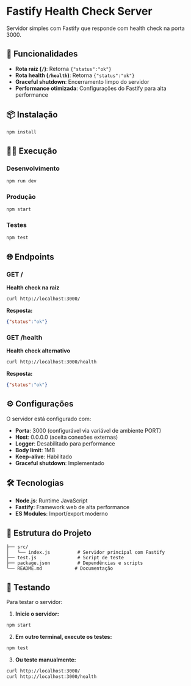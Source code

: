 # Fastify Health Check Server

Servidor simples com Fastify que responde com health check na porta 3000.

## 🚀 Funcionalidades

- **Rota raiz (`/`)**: Retorna `{"status":"ok"}`
- **Rota health (`/health`)**: Retorna `{"status":"ok"}`
- **Graceful shutdown**: Encerramento limpo do servidor
- **Performance otimizada**: Configurações do Fastify para alta performance

## 📦 Instalação

```bash
npm install
```

## 🏃‍♂️ Execução

### Desenvolvimento
```bash
npm run dev
```

### Produção
```bash
npm start
```

### Testes
```bash
npm test
```

## 🌐 Endpoints

### GET /
**Health check na raiz**
```bash
curl http://localhost:3000/
```
**Resposta:**
```json
{"status":"ok"}
```

### GET /health
**Health check alternativo**
```bash
curl http://localhost:3000/health
```
**Resposta:**
```json
{"status":"ok"}
```

## ⚙️ Configurações

O servidor está configurado com:
- **Porta**: 3000 (configurável via variável de ambiente PORT)
- **Host**: 0.0.0.0 (aceita conexões externas)
- **Logger**: Desabilitado para performance
- **Body limit**: 1MB
- **Keep-alive**: Habilitado
- **Graceful shutdown**: Implementado

## 🛠️ Tecnologias

- **Node.js**: Runtime JavaScript
- **Fastify**: Framework web de alta performance
- **ES Modules**: Import/export moderno

## 📝 Estrutura do Projeto

```
├── src/
│   └── index.js          # Servidor principal com Fastify
├── test.js               # Script de teste
├── package.json          # Dependências e scripts
└── README.md            # Documentação
```

## 🧪 Testando

Para testar o servidor:

1. **Inicie o servidor:**
```bash
npm start
```

2. **Em outro terminal, execute os testes:**
```bash
npm test
```

3. **Ou teste manualmente:**
```bash
curl http://localhost:3000/
curl http://localhost:3000/health
``` 